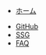 - [ホーム](/)
<!-- - ガイド
  - [基本編](guide.md)
  - [応用編](advanced.md) -->
- [GitHub](/github/index.md)
- [SSG](/ssg/index.md)
- [FAQ](faq.md)
